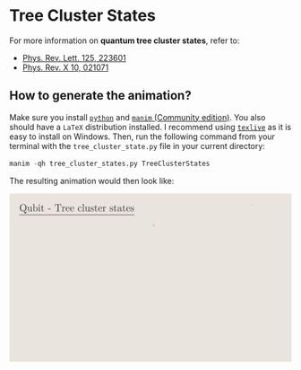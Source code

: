 # Tree Cluster States
For more information on **quantum tree cluster states**, refer to:
* [Phys. Rev. Lett. 125, 223601](https://doi.org/10.1103/PhysRevLett.125.223601)
* [Phys. Rev. X 10, 021071](https://doi.org/10.1103/PhysRevX.10.021071)

## How to generate the animation?
Make sure you install [`python`](https://python.org) and [`manim` (Community edition)](https://docs.manim.community/). You also should have a `LaTeX` distribution installed. I recommend using [`texlive`](https://www.tug.org/texlive/) as it is easy to install on Windows. Then, run the following command from your terminal with the `tree_cluster_state.py` file in your current directory:
```python
manim -qh tree_cluster_states.py TreeClusterStates
```
The resulting animation would then look like:

<img src="https://github.com/bernwo/tree-cluster-states-manim/blob/main/assets/TreeClusterStates.gif" height="300">
